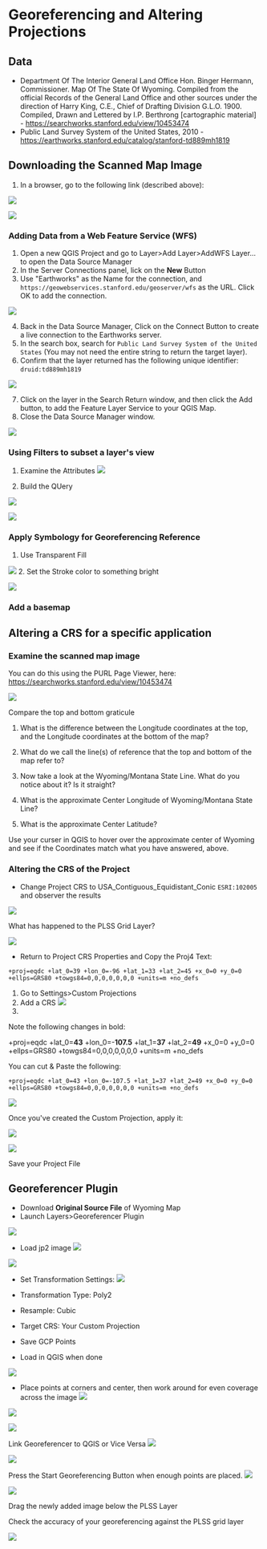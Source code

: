 # Georeferencing and Altering Projections

## Data
* Department Of The Interior General Land Office Hon. Binger Hermann, Commissioner. Map Of The State Of Wyoming. Compiled from the official Records of the General Land Office and other sources under the direction of Harry King, C.E., Chief of Drafting Division G.L.O. 1900. Compiled, Drawn and Lettered by I.P. Berthrong [cartographic material] - https://searchworks.stanford.edu/view/10453474
* Public Land Survey System of the United States, 2010 - https://earthworks.stanford.edu/catalog/stanford-td889mh1819

## Downloading the Scanned Map Image

1. In a browser, go to the following link (described above):

![](images/GeoreferencingImages-a3388300.png)

![](images/GeoreferencingImages-770e751a.png)

### Adding Data from a Web Feature Service (WFS)

1. Open a new QGIS Project and go to Layer>Add Layer>AddWFS Layer... to open the Data Source Manager
2. In the Server Connections panel, lick on the **New** Button
3. Use "Earthworks" as the Name for the connection, and `https://geowebservices.stanford.edu/geoserver/wfs` as the URL. Click OK to add the connection.

![](images/GeoreferencingImages-4f1ac719.png)

4. Back in the Data Source Manager, Click on the Connect Button to create a live connection to the Earthworks server.
5. In the search box, search for `Public Land Survey System of the United States` (You may not need the entire string to return the target layer).
6. Confirm that the layer returned has the following unique identifier: `druid:td889mh1819`


![](images/GeoreferencingImages-079634f3.png)

7. Click on the layer in the Search Return window, and then click the Add button, to add the Feature Layer Service to your QGIS Map.
8. Close the Data Source Manager window.

![](images/GeoreferencingImages-822b51ff.png)







### Using Filters to subset a layer's view

1. Examine the Attributes
![](images/GeoreferencingImages-b52fe42c.png)

2. Build the QUery

![](images/GeoreferencingImages-3a2041a1.png)

![](images/GeoreferencingImages-7faad8b8.png)



### Apply Symbology for Georeferencing Reference

1. Use Transparent Fill  


![](images/GeoreferencingImages-5fb490c5.png)
2. Set the Stroke color to something bright  

![](images/GeoreferencingImages-f56493cb.png)
### Add a basemap


## Altering a CRS for a specific application

### Examine the scanned map image

You can do this using the PURL Page Viewer, here: https://searchworks.stanford.edu/view/10453474

![](images/GeoreferencingImages-e200422a.png)

Compare the top and bottom graticule

1. What is the difference between the Longitude coordinates at the top, and the Longitude coordinates at the bottom of the map?

2. What do we call the line(s) of reference that the top and bottom of the map refer to?

3. Now take a look at the Wyoming/Montana State Line. What do you notice about it? Is it straight?

4. What is the approximate Center Longitude of Wyoming/Montana State Line?

5. What is the approximate Center Latitude?

Use your curser in QGIS to hover over the approximate center of Wyoming and see if the Coordinates match what you have answered, above.

### Altering the CRS of the Project

* Change Project CRS to USA_Contiguous_Equidistant_Conic `ESRI:102005` and observer the results

![](images/GeoreferencingImages-710d8abe.png)

What has happened to the PLSS Grid Layer?

![](images/GeoreferencingImages-a5dae868.png)

* Return to Project CRS Properties and Copy the Proj4 Text:

`+proj=eqdc +lat_0=39 +lon_0=-96 +lat_1=33 +lat_2=45 +x_0=0 +y_0=0 +ellps=GRS80 +towgs84=0,0,0,0,0,0,0 +units=m +no_defs`

1. Go to Settings>Custom Projections
2. Add a CRS ![](images/GeoreferencingImages-af1d2c6d.png)
3.
Note the following changes in bold:

+proj=eqdc +lat_0=**43** +lon_0=-**107.5** +lat_1=**37** +lat_2=**49** +x_0=0 +y_0=0 +ellps=GRS80 +towgs84=0,0,0,0,0,0,0 +units=m +no_defs

You can cut & Paste the following:

`+proj=eqdc +lat_0=43 +lon_0=-107.5 +lat_1=37 +lat_2=49 +x_0=0 +y_0=0 +ellps=GRS80 +towgs84=0,0,0,0,0,0,0 +units=m +no_defs`

![](images/GeoreferencingImages-f22eab0f.png)

Once you've created the Custom Projection, apply it:

![](images/GeoreferencingImages-600c37b6.png)

![](images/GeoreferencingImages-ef467f86.png)



Save your Project File

## Georeferencer Plugin

* Download **Original Source File** of Wyoming Map
* Launch Layers>Georeferencer Plugin

![](images/GeoreferencingImages-cddb9aa8.png)

* Load jp2 image ![](images/GeoreferencingImages-bea03193.png)


![](images/GeoreferencingImages-59d5a890.png)

* Set Transformation Settings: ![](images/GeoreferencingImages-21191db7.png)


 * 	Transformation Type: Poly2
 *  Resample: Cubic
 *  Target CRS: Your Custom Projection
 *  Save GCP Points
 *  Load in QGIS when done

![](images/GeoreferencingImages-600d9b86.png)


* Place points at corners and center, then work around for even coverage across the image ![](images/GeoreferencingImages-81727f78.png)

![](images/GeoreferencingImages-0fac269d.png)

![](images/GeoreferencingImages-54b2173e.png)

Link Georeferencer to QGIS or Vice Versa ![](images/GeoreferencingImages-d07410f9.png)

![](images/GeoreferencingImages-0dae9f4b.png)



Press the Start Georeferencing Button when enough points are placed. ![](images/GeoreferencingImages-01c707a8.png)

![](images/GeoreferencingImages-500242e1.png)

Drag the newly added image below the PLSS Layer

Check the accuracy of your georeferencing against the PLSS grid layer

![](images/GeoreferencingImages-e7488dd4.png)
